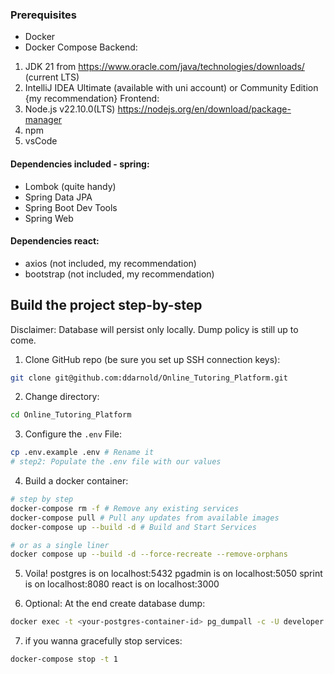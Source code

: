 ### Prerequisites
- Docker
- Docker Compose
Backend:
1. JDK 21 from https://www.oracle.com/java/technologies/downloads/  (current LTS)
2. IntelliJ IDEA Ultimate (available with uni account) or Community Edition {my recommendation}
Frontend:
1. Node.js v22.10.0(LTS) https://nodejs.org/en/download/package-manager
2. npm
3. vsCode

#### Dependencies included - spring:
- Lombok (quite handy)
- Spring Data JPA
- Spring Boot Dev Tools
- Spring Web

#### Dependencies react:
- axios (not included, my recommendation)
- bootstrap (not included, my recommendation)


## Build the project step-by-step
Disclaimer: Database will persist only locally. Dump policy is still up to come.
1. Clone GitHub repo (be sure you set up SSH connection keys):
```bash
git clone git@github.com:ddarnold/Online_Tutoring_Platform.git
```
2. Change directory:
```bash
cd Online_Tutoring_Platform
```
3. Configure the `.env` File:
```bash
cp .env.example .env # Rename it
# step2: Populate the .env file with our values
```
4. Build a docker container:
```bash
# step by step
docker-compose rm -f # Remove any existing services
docker-compose pull # Pull any updates from available images
docker-compose up --build -d # Build and Start Services

# or as a single liner
docker compose up --build -d --force-recreate --remove-orphans
```
5. Voila!
	postgres is on localhost:5432
	pgadmin is on localhost:5050
	sprint is on localhost:8080
	react is on localhost:3000


7. Optional: At the end create database dump:
```bash
docker exec -t <your-postgres-container-id> pg_dumpall -c -U developer > dump_`date +%d-%m-%Y"_"%H_%M_%S`.sql
```
7. if you wanna gracefully stop services:
```bash
docker-compose stop -t 1
```

